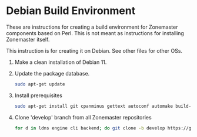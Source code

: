 # Debian Build Environment

These are instructions for creating a build environment for Zonemaster
components based on Perl. This is not meant as instructions for installing
Zonemaster itself. 

This instruction is for creating it on Debian. See other files for other OSs.

1. Make a clean installation of Debian 11.

2. Update the package database.

   ```sh
   sudo apt-get update
   ```

3. Install prerequisites

   ```sh
   sudo apt-get install git cpanminus gettext autoconf automake build-essential libdevel-checklib-perl libmodule-install-xsutil-perl libssl-dev libidn2-dev libtool
   ```

4. Clone 'develop' branch from all Zonemaster repositories

   ```sh
   for d in ldns engine cli backend; do git clone -b develop https://github.com/zonemaster/zonemaster-$d.git; done
   ```